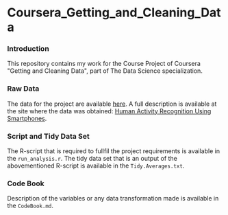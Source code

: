 Coursera_Getting_and_Cleaning_Data
==================================

### Introduction
This repository contains my work for the Course Project of Coursera "Getting and Cleaning Data", part of The Data Science specialization.

### Raw Data
The data for the project are available <a href = "https://d396qusza40orc.cloudfront.net/getdata%2Fprojectfiles%2FUCI%20HAR%20Dataset.zip">here</a>. A full description is available at the site where the data was obtained: <a href = "http://archive.ics.uci.edu/ml/datasets/Human+Activity+Recognition+Using+Smartphones">Human Activity Recognition Using Smartphones</a>.

### Script and Tidy Data Set
The R-script that is required to fullfil the project requirements is available in the `run_analysis.r`. 
The tidy data set that is an output of the abovementioned R-script is available in the `Tidy.Averages.txt`.

### Code Book
Description of the variables or any data transformation made is available in the `CodeBook.md`.


